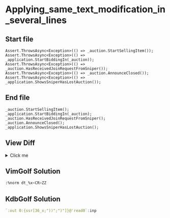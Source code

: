 # Applying_same_text_modification_in_several_lines
## Start file
```
Assert.ThrowsAsync<Exception>(() => _auction.StartSellingItem());
Assert.ThrowsAsync<Exception>(() => _application.StartBiddingIn(_auction));
Assert.ThrowsAsync<Exception>(() => _auction.HasReceivedJoinRequestFromSniper());
Assert.ThrowsAsync<Exception>(() => _auction.AnnounceClosed());
Assert.ThrowsAsync<Exception>(() => _application.ShowsSniperHasLostAuction());
```
## End file
```
_auction.StartSellingItem();
_application.StartBiddingIn(_auction);
_auction.HasReceivedJoinRequestFromSniper();
_auction.AnnounceClosed();
_application.ShowsSniperHasLostAuction();
```
## View Diff
<details><summary>Click me</summary>

```
1,5c1,5
< Assert.ThrowsAsync<Exception>(() => _auction.StartSellingItem());
< Assert.ThrowsAsync<Exception>(() => _application.StartBiddingIn(_auction));
< Assert.ThrowsAsync<Exception>(() => _auction.HasReceivedJoinRequestFromSniper());
< Assert.ThrowsAsync<Exception>(() => _auction.AnnounceClosed());
< Assert.ThrowsAsync<Exception>(() => _application.ShowsSniperHasLostAuction());
---
> _auction.StartSellingItem();
> _application.StartBiddingIn(_auction);
> _auction.HasReceivedJoinRequestFromSniper();
> _auction.AnnounceClosed();
> _application.ShowsSniperHasLostAuction();
```
</details>

## VimGolf Solution
```sh
:%norm dt_%x<CR>ZZ
```
## KdbGolf Solution
```q
`:out 0:{ssr[36_x;"))";")"]}@'read0`:inp
```
